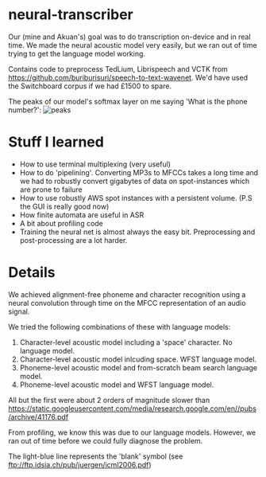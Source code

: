 # neural-transcriber

Our (mine and Akuan's) goal was to do transcription on-device and in real time. We made the neural acoustic model very easily, but we ran out of time trying to get the language model working. 

Contains code to preprocess TedLium, Librispeech and VCTK from https://github.com/buriburisuri/speech-to-text-wavenet. We'd have used the Switchboard corpus if we had £1500 to spare.

The peaks of our model's softmax layer on me saying 'What is the phone number?':
![peaks](https://github.com/boyentenbi/neural-transcriber/blob/master/phonemectc.png)


# Stuff I learned

* How to use terminal multiplexing (very useful)
* How to do 'pipelining'. Converting MP3s to MFCCs takes a long time and we had to robustly convert gigabytes of data on spot-instances which are prone to failure
* How to use robustly AWS spot instances with a persistent volume. (P.S the GUI is really good now) 
* How finite automata are useful in ASR
* A bit about profiling code
* Training the neural net is almost always the easy bit. Preprocessing and post-processing are a lot harder.

# Details

We achieved alignment-free phoneme and character recognition using a neural convolution through time on the MFCC representation of an audio signal. 

We tried the following combinations of these with language models:

1. Character-level acoustic model including a 'space' character. No language model.
2. Character-level acoustic model inlcuding space. WFST language model.
3. Phoneme-level acoustic model and from-scratch beam search language model.
4. Phoneme-level acoustic model and WFST language model.

All but the first were about 2 orders of magnitude slower than https://static.googleusercontent.com/media/research.google.com/en//pubs/archive/41176.pdf

From profiling, we know this was due to our language models. However, we ran out of time before we could fully diagnose the problem.

The light-blue line represents the 'blank' symbol (see ftp://ftp.idsia.ch/pub/juergen/icml2006.pdf)

